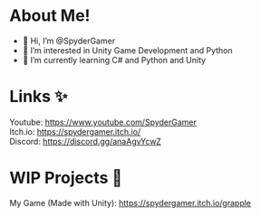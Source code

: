 # About Me!
- 👋 Hi, I’m @SpyderGamer
- 👀 I’m interested in Unity Game Development and Python
- 🌱 I’m currently learning C# and Python and Unity

# Links ✨
Youtube: https://www.youtube.com/SpyderGamer <br/>
Itch.io: https://spydergamer.itch.io/ <br/>
Discord: https://discord.gg/anaAgvYcwZ <br/>

# WIP Projects 🧾
My Game (Made with Unity): https://spydergamer.itch.io/grapple

<!---
SpyderGamer/SpyderGamer is a ✨ special ✨ repository because its `README.md` (this file) appears on your GitHub profile.
You can click the Preview link to take a look at your changes.
--->
